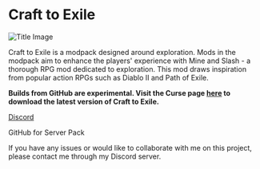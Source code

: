# Craft to Exile

![Title Image](https://i.imgur.com/wIinFlk.png)

Craft to Exile is a modpack designed around exploration. Mods in the modpack aim to enhance the players' experience with Mine and Slash - a thorough RPG mod dedicated to exploration. This mod draws inspiration from popular action RPGs such as Diablo II and Path of Exile.

**Builds from GitHub are experimental. Visit the Curse page [here](https://www.curseforge.com/minecraft/modpacks/crafttoexile) to download the latest version of Craft to Exile.**

[Discord](https://discord.gg/cJS6ZHs)

GitHub for Server Pack

If you have any issues or would like to collaborate with me on this project, please contact me through my Discord server.
